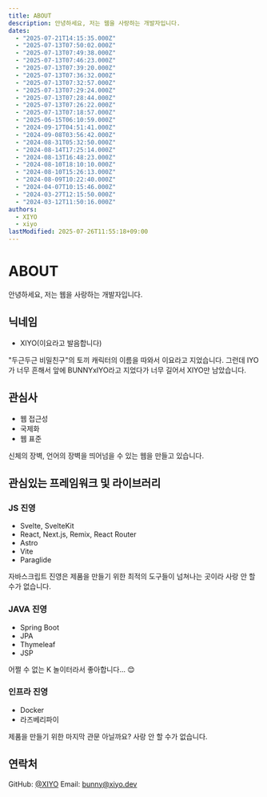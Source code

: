 ```yaml
---
title: ABOUT
description: 안녕하세요, 저는 웹을 사랑하는 개발자입니다.
dates:
  - "2025-07-21T14:15:35.000Z"
  - "2025-07-13T07:50:02.000Z"
  - "2025-07-13T07:49:38.000Z"
  - "2025-07-13T07:46:23.000Z"
  - "2025-07-13T07:39:20.000Z"
  - "2025-07-13T07:36:32.000Z"
  - "2025-07-13T07:32:57.000Z"
  - "2025-07-13T07:29:24.000Z"
  - "2025-07-13T07:28:44.000Z"
  - "2025-07-13T07:26:22.000Z"
  - "2025-07-13T07:18:57.000Z"
  - "2025-06-15T06:10:59.000Z"
  - "2024-09-17T04:51:41.000Z"
  - "2024-09-08T03:56:42.000Z"
  - "2024-08-31T05:32:50.000Z"
  - "2024-08-14T17:25:14.000Z"
  - "2024-08-13T16:48:23.000Z"
  - "2024-08-10T18:10:10.000Z"
  - "2024-08-10T15:26:13.000Z"
  - "2024-08-09T10:22:40.000Z"
  - "2024-04-07T10:15:46.000Z"
  - "2024-03-27T12:15:50.000Z"
  - "2024-03-12T11:50:16.000Z"
authors:
  - XIYO
  - xiyo
lastModified: 2025-07-26T11:55:18+09:00
---
```

# ABOUT

안녕하세요, 저는 웹을 사랑하는 개발자입니다.

## 닉네임

- XIYO(이요라고 발음합니다)

"두근두근 비밀친구"의 토끼 캐릭터의 이름을 따와서 이요라고 지었습니다. 그런데 IYO가 너무 흔해서 앞에 BUNNYxIYO라고 지었다가 너무 길어서 XIYO만 남았습니다.

## 관심사

- 웹 접근성
- 국제화
- 웹 표준

신체의 장벽, 언어의 장벽을 띄어넘을 수 있는 웹을 만들고 있습니다.

## 관심있는 프레임워크 및 라이브러리

### JS 진영

- Svelte, SvelteKit
- React, Next.js, Remix, React Router
- Astro
- Vite
- Paraglide

자바스크립트 진영은 제품을 만들기 위한 최적의 도구들이 넘쳐나는 곳이라 사랑 안 할 수가 없습니다.

### JAVA 진영

- Spring Boot
- JPA
- Thymeleaf
- JSP

어쩔 수 없는 K 놀이터라서 좋아합니다... 😊

### 인프라 진영

- Docker
- 라즈베리파이

제품을 만들기 위한 마지막 관문 아닐까요? 사랑 안 할 수가 없습니다.

## 연락처

GitHub: [@XIYO](https://github.com/XIYO)
Email: [bunny@xiyo.dev](mailto:bunny@xiyo.dev)
